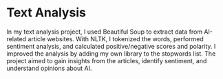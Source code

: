 # Text Analysis
 In my text analysis project, I used Beautiful Soup to extract data from AI-related article websites. With NLTK, I tokenized the words, performed sentiment analysis, and calculated positive/negative scores and polarity. I improved the analysis by adding my own library to the stopwords list. The project aimed to gain insights from the articles, identify sentiment, and understand opinions about AI.
